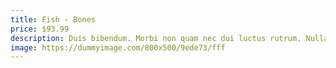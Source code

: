 ```yaml
---
title: Fish - Bones
price: $93.99
description: Duis bibendum. Morbi non quam nec dui luctus rutrum. Nulla tellus.
image: https://dummyimage.com/800x500/9ede73/fff
---
```

